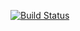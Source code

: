 [![Build Status](https://travis-ci.com/github/alericardo/udemy_walletAPI.svg?branch=main)](https://travis-ci.com/github/alericardo/udemy_walletAPI)
